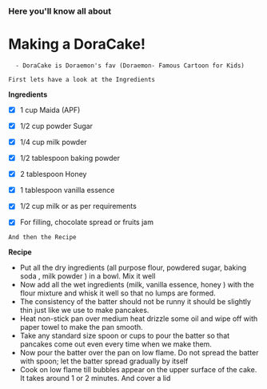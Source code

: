 ### Here you'll know all about 
# Making a DoraCake!

 
      - DoraCake is Doraemon's fav (Doraemon- Famous Cartoon for Kids)
  

`First lets have a look at the Ingredients`

  __Ingredients__

 - [x] 1 cup Maida (APF)
 - [x] 1/2 cup powder Sugar
 - [x] 1/4 cup milk powder
 - [x] 1/2 tablespoon baking powder
 - [x] 2 tablespoon Honey
 - [x] 1 tablespoon vanilla essence
 - [x] 1/2 cup milk or as per requirements
 - [x] For filling, chocolate spread or fruits jam



  
`And then the Recipe`

  __Recipe__

  * Put all the dry ingredients (all purpose flour, powdered sugar, baking soda , milk powder ) in a bowl. Mix it well
  * Now add all the wet ingredients (milk, vanilla essence, honey ) with the flour mixture and whisk it well so that no lumps are formed.
  * The consistency of the batter should not be runny it should be slightly thin just like we use to make pancakes.
  * Heat non-stick pan over medium heat drizzle some oil and wipe off with paper towel to make the pan smooth.
  * Take any standard size spoon or cups to pour the batter so that pancakes come out even every time when we make them.
  * Now pour the batter over the pan on low flame. Do not spread the batter with spoon; let the batter spread gradually by itself
  * Cook on low flame till bubbles appear on the upper surface of the cake. It takes around 1 or 2 minutes. And cover a lid